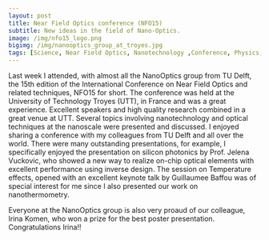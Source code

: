 ```yaml
---
layout: post
title: Near Field Optics conference (NFO15)
subtitle: New ideas in the field of Nano-Optics.
image: /img/nfo15_logo.png
bigimg: /img/nanooptics_group_at_troyes.jpg
tags: [Science, Near Field Optics, Nanotechnology ,Conference, Physics, NanoOptics Group, Research]
---
```



Last week I attended, with almost all the NanoOptics group from TU Delft, the 15th edition of the International Conference on Near Field Optics and related techniques, NFO15 for short. 
The conference was held at the University of Technology Troyes (UTT), in France and was a great experience. Excellent speakers and high quality research combined in a great venue at UTT.
Several topics involving nanotechnology and optical techniques at the nanoscale were presented and discussed. 
I enjoyed sharing a conference with my colleagues from TU Delft and all over the world. There were many outstanding presentations, for example, I specifically enjoyed the presentation on silicon photonics by  Prof. Jelena Vuckovic, who showed a new way to realize on-chip optical elements with excellent performance using inverse design. The session on Temperature effects, opened with an excellent keynote talk by Guillaumee Baffou was of special interest for me since I also presented our work on nanothermometry. 

Everyone at the NanoOptics group is also very proaud of our colleague, Irina Komen, who won a prize for the best poster presentation. Congratulations Irina!! 
